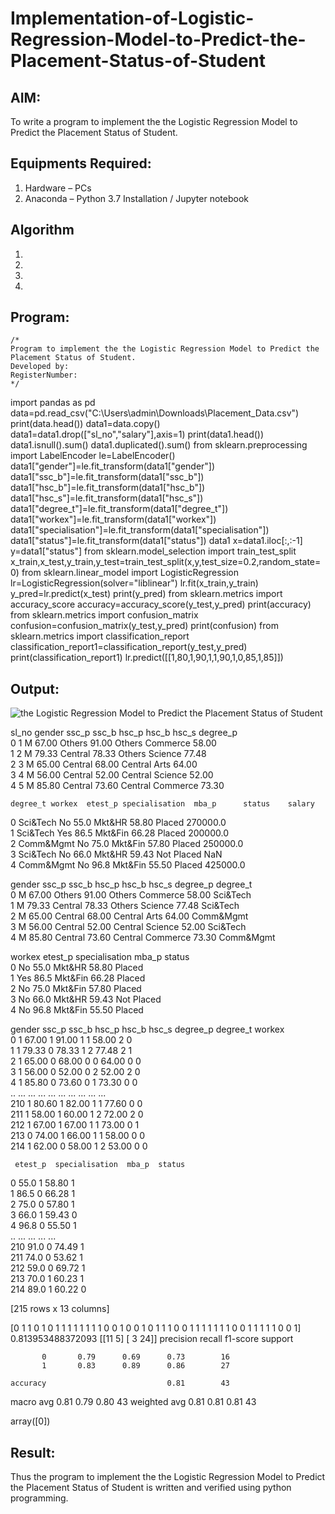 # Implementation-of-Logistic-Regression-Model-to-Predict-the-Placement-Status-of-Student

## AIM:
To write a program to implement the the Logistic Regression Model to Predict the Placement Status of Student.

## Equipments Required:
1. Hardware – PCs
2. Anaconda – Python 3.7 Installation / Jupyter notebook

## Algorithm
1. 
2. 
3. 
4. 

## Program:
```
/*
Program to implement the the Logistic Regression Model to Predict the Placement Status of Student.
Developed by: 
RegisterNumber:  
*/
```

import pandas as pd
data=pd.read_csv("C:\\Users\\admin\\Downloads\\Placement_Data.csv")
print(data.head())
data1=data.copy()
data1=data1.drop(["sl_no","salary"],axis=1)
print(data1.head())
data1.isnull().sum()
data1.duplicated().sum()
from sklearn.preprocessing import LabelEncoder
le=LabelEncoder()
data1["gender"]=le.fit_transform(data1["gender"])
data1["ssc_b"]=le.fit_transform(data1["ssc_b"])
data1["hsc_b"]=le.fit_transform(data1["hsc_b"])
data1["hsc_s"]=le.fit_transform(data1["hsc_s"])
data1["degree_t"]=le.fit_transform(data1["degree_t"])
data1["workex"]=le.fit_transform(data1["workex"])
data1["specialisation"]=le.fit_transform(data1["specialisation"])
data1["status"]=le.fit_transform(data1["status"])
data1
x=data1.iloc[:,:-1]
y=data1["status"]
from sklearn.model_selection import train_test_split
x_train,x_test,y_train,y_test=train_test_split(x,y,test_size=0.2,random_state=0)
from sklearn.linear_model import LogisticRegression
lr=LogisticRegression(solver="liblinear")
lr.fit(x_train,y_train)
y_pred=lr.predict(x_test)
print(y_pred)
from sklearn.metrics import accuracy_score
accuracy=accuracy_score(y_test,y_pred)
print(accuracy)
from sklearn.metrics import confusion_matrix
confusion=confusion_matrix(y_test,y_pred)
print(confusion)
from sklearn.metrics import classification_report
classification_report1=classification_report(y_test,y_pred)
print(classification_report1)
lr.predict([[1,80,1,90,1,1,90,1,0,85,1,85]])

## Output:
![the Logistic Regression Model to Predict the Placement Status of Student](sam.png)

 sl_no gender  ssc_p    ssc_b  hsc_p    hsc_b     hsc_s  degree_p  \
0      1      M  67.00   Others  91.00   Others  Commerce     58.00   
1      2      M  79.33  Central  78.33   Others   Science     77.48   
2      3      M  65.00  Central  68.00  Central      Arts     64.00   
3      4      M  56.00  Central  52.00  Central   Science     52.00   
4      5      M  85.80  Central  73.60  Central  Commerce     73.30   

    degree_t workex  etest_p specialisation  mba_p      status    salary  
0   Sci&Tech     No     55.0         Mkt&HR  58.80      Placed  270000.0  
1   Sci&Tech    Yes     86.5        Mkt&Fin  66.28      Placed  200000.0  
2  Comm&Mgmt     No     75.0        Mkt&Fin  57.80      Placed  250000.0  
3   Sci&Tech     No     66.0         Mkt&HR  59.43  Not Placed       NaN  
4  Comm&Mgmt     No     96.8        Mkt&Fin  55.50      Placed  425000.0   

  gender  ssc_p    ssc_b  hsc_p    hsc_b     hsc_s  degree_p   degree_t  \
0      M  67.00   Others  91.00   Others  Commerce     58.00   Sci&Tech   
1      M  79.33  Central  78.33   Others   Science     77.48   Sci&Tech   
2      M  65.00  Central  68.00  Central      Arts     64.00  Comm&Mgmt   
3      M  56.00  Central  52.00  Central   Science     52.00   Sci&Tech   
4      M  85.80  Central  73.60  Central  Commerce     73.30  Comm&Mgmt   

  workex  etest_p specialisation  mba_p      status  
0     No     55.0         Mkt&HR  58.80      Placed  
1    Yes     86.5        Mkt&Fin  66.28      Placed  
2     No     75.0        Mkt&Fin  57.80      Placed  
3     No     66.0         Mkt&HR  59.43  Not Placed  
4     No     96.8        Mkt&Fin  55.50      Placed   


  gender  ssc_p  ssc_b  hsc_p  hsc_b  hsc_s  degree_p  degree_t  workex  \
0         1  67.00      1  91.00      1      1     58.00         2       0   
1         1  79.33      0  78.33      1      2     77.48         2       1   
2         1  65.00      0  68.00      0      0     64.00         0       0   
3         1  56.00      0  52.00      0      2     52.00         2       0   
4         1  85.80      0  73.60      0      1     73.30         0       0   
..      ...    ...    ...    ...    ...    ...       ...       ...     ...   
210       1  80.60      1  82.00      1      1     77.60         0       0   
211       1  58.00      1  60.00      1      2     72.00         2       0   
212       1  67.00      1  67.00      1      1     73.00         0       1   
213       0  74.00      1  66.00      1      1     58.00         0       0   
214       1  62.00      0  58.00      1      2     53.00         0       0   

     etest_p  specialisation  mba_p  status  
0       55.0               1  58.80       1  
1       86.5               0  66.28       1  
2       75.0               0  57.80       1  
3       66.0               1  59.43       0  
4       96.8               0  55.50       1  
..       ...             ...    ...     ...  
210     91.0               0  74.49       1  
211     74.0               0  53.62       1  
212     59.0               0  69.72       1  
213     70.0               1  60.23       1  
214     89.0               1  60.22       0  

[215 rows x 13 columns]

[0 1 1 0 1 0 1 1 1 1 1 1 1 1 0 0 1 0 0 1 0 1 1 1 0 0 1 1 1 1 1 1 1 0 0 1 1
 1 1 1 0 0 1]
 0.813953488372093
 [[11  5]
 [ 3 24]]
 precision    recall  f1-score   support

           0       0.79      0.69      0.73        16
           1       0.83      0.89      0.86        27

    accuracy                           0.81        43
   macro avg       0.81      0.79      0.80        43
weighted avg       0.81      0.81      0.81        43

array([0])


## Result:
Thus the program to implement the the Logistic Regression Model to Predict the Placement Status of Student is written and verified using python programming.
